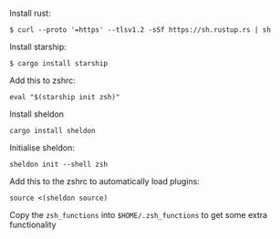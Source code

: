 Install rust:
```
$ curl --proto '=https' --tlsv1.2 -sSf https://sh.rustup.rs | sh
```

Install starship:
```
$ cargo install starship
```

Add this to zshrc:
```
eval "$(starship init zsh)"
```

Install sheldon
```
cargo install sheldon
```
Initialise sheldon:
```
sheldon init --shell zsh
```

Add this to the zshrc to automatically load plugins:
```
source <(sheldon source)
```

Copy the `zsh_functions` into `$HOME/.zsh_functions` to get some extra functionality
